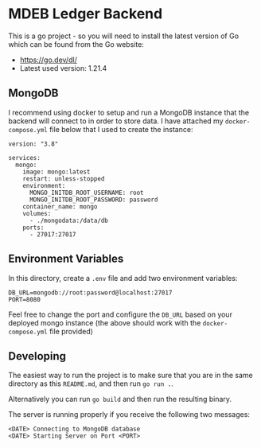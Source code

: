 # MDEB Ledger Backend

This is a go project - so you will need to install the latest version of Go which can be found from the Go website:
- https://go.dev/dl/
- Latest used version: 1.21.4

## MongoDB

I recommend using docker to setup and run a MongoDB instance that the backend will connect to in order to store data. I have attached my `docker-compose.yml` file below that I used to create the instance:

```
version: "3.8"

services:
  mongo:
    image: mongo:latest
    restart: unless-stopped
    environment:
      MONGO_INITDB_ROOT_USERNAME: root
      MONGO_INITDB_ROOT_PASSWORD: password
    container_name: mongo
    volumes:
      - ./mongodata:/data/db
    ports:
      - 27017:27017
```

## Environment Variables

In this directory, create a `.env` file and add two environment variables:
```
DB_URL=mongodb://root:password@localhost:27017
PORT=8080
```

Feel free to change the port and configure the `DB_URL` based on your deployed mongo instance (the above should work with the `docker-compose.yml` file provided)

## Developing

The easiest way to run the project is to make sure that you are in the same directory as this `README.md`, and then run `go run .`.

Alternatively you can run `go build` and then run the resulting binary.

The server is running properly if you receive the following two messages:
```
<DATE> Connecting to MongoDB database
<DATE> Starting Server on Port <PORT>
```